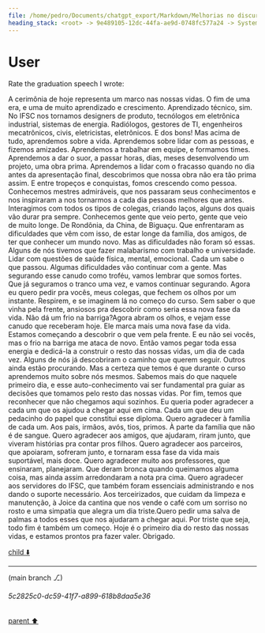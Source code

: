 ```yaml
---
file: /home/pedro/Documents/chatgpt_export/Markdown/Melhorias no discurso de formatura.md
heading_stack: <root> -> 9e489105-12dc-44fa-ae9d-0748fc577a24 -> System -> 0e1fb0b2-55a6-43c2-8a71-77a1ab256f13 -> System -> aaa294d2-9a9e-4aa9-80e0-2fdb6ec2fc9c -> User
---
```

# User

Rate the graduation speech I wrote:

A cerimônia de hoje representa um marco nas nossas vidas. O fim de uma era, e uma de muito aprendizado e crescimento. Aprendizado técnico, sim. No IFSC nos tornamos designers de produto, tecnólogos em eletrônica industrial, sistemas de energia. Radiólogos, gestores de TI, engenheiros mecatrônicos, civis, eletricistas, eletrônicos. E dos bons!
Mas acima de tudo, aprendemos sobre a vida. Aprendemos sobre lidar com as pessoas, e fizemos amizades. Aprendemos a trabalhar em equipe, e formamos times. Aprendemos a dar o suor, a passar horas, dias, meses desenvolvendo um projeto, uma obra prima. Aprendemos a lidar com o fracasso quando no dia antes da apresentação final, descobrimos que nossa obra não era tão prima assim.
E entre tropeços e conquistas, fomos crescendo como pessoa. Conhecemos mestres admiráveis, que nos passaram seus conhecimentos e nos inspiraram a nos tornarmos a cada dia pessoas melhores que antes.
Interagimos com todos os tipos de colegas, criando laços, alguns dos quais vão durar pra sempre. Conhecemos gente que veio perto, gente que veio de muito longe. De Rondônia, da China, de Biguaçu. Que enfrentaram as dificuldades que vêm com isso, de estar longe da família, dos amigos, de ter que conhecer um mundo novo.
Mas as dificuldades não foram só essas. Alguns de nós tivemos que fazer malabarismo com trabalho e universidade. Lidar com questões de saúde física, mental, emocional. Cada um sabe o que passou.
Algumas dificuldades vão continuar com a gente. Mas segurando esse canudo como troféu, vamos lembrar que somos fortes. Que já seguramos o tranco uma vez, e vamos continuar segurando.
Agora eu quero pedir pra vocês, meus colegas, que fechem os olhos por um instante. Respirem, e se imaginem lá no começo do curso. Sem saber o que vinha pela frente, ansiosos pra descobrir como seria essa nova fase da vida. Não dá um frio na barriga?Agora abram os olhos, e vejam esse canudo que receberam hoje. Ele
marca mais uma nova fase da vida. Estamos começando a descobrir o que
vem pela frente. E eu não sei vocês, mas o frio na barriga me ataca de
novo.
Então vamos pegar toda essa energia e dedicá-la a construir o resto das
nossas vidas, um dia de cada vez. Alguns de nós já descobriram o
caminho que querem seguir. Outros ainda estão procurando. Mas a
certeza que temos é que durante o curso aprendemos muito sobre nós
mesmos. Sabemos mais do que naquele primeiro dia, e esse
auto-conhecimento vai ser fundamental pra guiar as decisões que
tomamos pelo resto das nossas vidas.
Por fim, temos que reconhecer que não chegamos aqui sozinhos. Eu
queria poder agradecer a cada um que os ajudou a chegar aqui em cima.
Cada um que deu um pedacinho do papel que constitui esse diploma.
Quero agradecer à família de cada um. Aos pais, irmãos, avós, tios,
primos. À parte da família que não é de sangue.
Quero agradecer aos amigos, que ajudaram, riram junto, que viveram
histórias pra contar pros filhos.
Quero agradecer aos parceiros, que apoiaram, sofreram junto, e tornaram
essa fase da vida mais suportável, mais doce.
Quero agradecer muito aos professores, que ensinaram, planejaram. Que
deram bronca quando queimamos alguma coisa, mas ainda assim
arredondaram a nota pra cima.
Quero agradecer aos servidores do IFSC, que também foram essenciais
administrando e nos dando o suporte necessário.
Aos terceirizados, que cuidam da limpeza e manutenção, à Joice da
cantina que nos vende o café com um sorriso no rosto e uma simpatia que
alegra um dia triste.Quero pedir uma salva de palmas a todos esses que nos ajudaram a chegar aqui.
Por triste que seja, todo fim é também um começo. Hoje é o primeiro dia do resto das nossas vidas, e estamos prontos pra fazer valer.
Obrigado.

[child ⬇️](#5c2825c0-dc59-41f7-a899-618b8daa5e36)

---

(main branch ⎇)
###### 5c2825c0-dc59-41f7-a899-618b8daa5e36
[parent ⬆️](#aaa294d2-9a9e-4aa9-80e0-2fdb6ec2fc9c)
